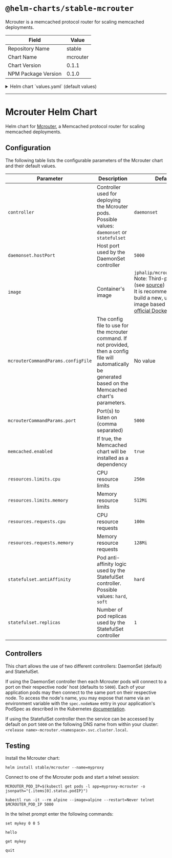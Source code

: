 # `@helm-charts/stable-mcrouter`

Mcrouter is a memcached protocol router for scaling memcached deployments.

| Field               | Value    |
| ------------------- | -------- |
| Repository Name     | stable   |
| Chart Name          | mcrouter |
| Chart Version       | 0.1.1    |
| NPM Package Version | 0.1.0    |

<details>

<summary>Helm chart `values.yaml` (default values)</summary>

```yaml
## Container image
image: jphalip/mcrouter:0.36.0

## Memcached chart parameters
memcached:
  ## If true, the Memcached chart will be installed as a dependency
  enabled: true
  ## Number of Memcached replicas
  replicaCount: 3

## Configure resource requests and limits
## ref: http://kubernetes.io/docs/user-guide/compute-resources/
resources:
  requests:
    cpu: 100m
    memory: 128Mi
  limits:
    cpu: 256m
    memory: 512Mi

## Parameters for the mcrouter command
mcrouterCommandParams:
  port: 5000
  ## Pass a custom JSON config, if not specified one will be generated per the number of memcached replicas
  ## https://github.com/facebook/mcrouter/wiki/Config-Files
  # configFile:

## Information about the memcached service
memcachedService:
  # serviceName: "memcached"
  # replicaCount: 3
  port: 11211
  namespace: 'default'

## Pod controller. Possible values: "daemonset", "statefulset".
controller: 'daemonset'

## Values for the daemonset controller
daemonset:
  ## Host port for the mcrouter pod
  hostPort: 5000

## Values for the statefulset controller
statefulset:
  ## Number of replicas
  replicas: 1
  ## Select AntiAffinity as either hard or soft, default is hard
  antiAffinity: 'hard'
```

</details>

---

# Mcrouter Helm Chart

Helm chart for [Mcrouter](https://github.com/facebook/mcrouter), a Memcached protocol router for scaling memcached deployments.

## Configuration

The following table lists the configurable parameters of the Mcrouter chart and their default values.

| Parameter                          | Description                                                                                                                                                     | Default                                                                                                                                                                                                                                                                                       |
| ---------------------------------- | --------------------------------------------------------------------------------------------------------------------------------------------------------------- | --------------------------------------------------------------------------------------------------------------------------------------------------------------------------------------------------------------------------------------------------------------------------------------------- |
| `controller`                       | Controller used for deploying the Mcrouter pods. Possible values: `daemonset` or `statefulset`                                                                  | `daemonset`                                                                                                                                                                                                                                                                                   |
| `daemonset.hostPort`               | Host port used by the DaemonSet controller                                                                                                                      | `5000`                                                                                                                                                                                                                                                                                        |
| `image`                            | Container's image                                                                                                                                               | `jphalip/mcrouter:0.36.0`<br>Note: Third-party image (see [source](https://github.com/jphalip/mcrouter-docker))<br>It is recommended to build a new, up-to-date image based on the [official Dockerfile](https://github.com/facebook/mcrouter/blob/master/mcrouter/scripts/docker/Dockerfile) |
| `mcrouterCommandParams.configFile` | The config file to use for the mcrouter command. If not provided, then a config file will automatically be generated based on the Memcached chart's parameters. | No value                                                                                                                                                                                                                                                                                      |
| `mcrouterCommandParams.port`       | Port(s) to listen on (comma separated)                                                                                                                          | `5000`                                                                                                                                                                                                                                                                                        |
| `memcached.enabled`                | If true, the Memcached chart will be installed as a dependency                                                                                                  | `true`                                                                                                                                                                                                                                                                                        |
| `resources.limits.cpu`             | CPU resource limits                                                                                                                                             | `256m`                                                                                                                                                                                                                                                                                        |
| `resources.limits.memory`          | Memory resource limits                                                                                                                                          | `512Mi`                                                                                                                                                                                                                                                                                       |
| `resources.requests.cpu`           | CPU resource requests                                                                                                                                           | `100m`                                                                                                                                                                                                                                                                                        |
| `resources.requests.memory`        | Memory resource requests                                                                                                                                        | `128Mi`                                                                                                                                                                                                                                                                                       |
| `statefulset.antiAffinity`         | Pod anti-affinity logic used by the StatefulSet controller. Possible values: `hard`, `soft`                                                                     | `hard`                                                                                                                                                                                                                                                                                        |
| `statefulset.replicas`             | Number of pod replicas used by the StatefulSet controller                                                                                                       | `1`                                                                                                                                                                                                                                                                                           |

## Controllers

This chart allows the use of two different controllers: DaemonSet (default) and StatefulSet.

If using the DaemonSet controller then each Mcrouter pods will connect to a port on their respective node' host (defaults to `5000`). Each of your application pods may then connect to the same port on their respective node. To access the node's name, you may expose that name via an environment variable with the `spec.nodeName` entry in your application's PodSpec as described in the Kubernetes [documentation](https://kubernetes.io/docs/tasks/inject-data-application/environment-variable-expose-pod-information/).

If using the StatefulSet controller then the service can be accessed by default on port `5000` on the following DNS name from within your cluster: `<release name>-mcrouter.<namespace>.svc.cluster.local`.

## Testing

Install the Mcrouter chart:

    helm install stable/mcrouter --name=myproxy

Connect to one of the Mcrouter pods and start a telnet session:

    MCROUTER_POD_IP=$(kubectl get pods -l app=myproxy-mcrouter -o jsonpath="{.items[0].status.podIP}")

    kubectl run -it --rm alpine --image=alpine --restart=Never telnet $MCROUTER_POD_IP 5000

In the telnet prompt enter the following commands:

    set mykey 0 0 5

    hello

    get mykey

    quit

